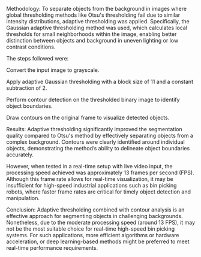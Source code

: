 Methodology:
To separate objects from the background in images where global thresholding methods like Otsu's thresholding fail due to similar intensity distributions, adaptive thresholding was applied. Specifically, the Gaussian adaptive thresholding method was used, which calculates local thresholds for small neighborhoods within the image, enabling better distinction between objects and background in uneven lighting or low contrast conditions.

The steps followed were:

Convert the input image to grayscale.

Apply adaptive Gaussian thresholding with a block size of 11 and a constant subtraction of 2.

Perform contour detection on the thresholded binary image to identify object boundaries.

Draw contours on the original frame to visualize detected objects.

Results:
Adaptive thresholding significantly improved the segmentation quality compared to Otsu's method by effectively separating objects from a complex background. Contours were clearly identified around individual objects, demonstrating the method’s ability to delineate object boundaries accurately.

However, when tested in a real-time setup with live video input, the processing speed achieved was approximately 13 frames per second (FPS). Although this frame rate allows for real-time visualization, it may be insufficient for high-speed industrial applications such as bin picking robots, where faster frame rates are critical for timely object detection and manipulation.

Conclusion:
Adaptive thresholding combined with contour analysis is an effective approach for segmenting objects in challenging backgrounds. Nonetheless, due to the moderate processing speed (around 13 FPS), it may not be the most suitable choice for real-time high-speed bin picking systems. For such applications, more efficient algorithms or hardware acceleration, or deep learning-based methods might be preferred to meet real-time performance requirements.
